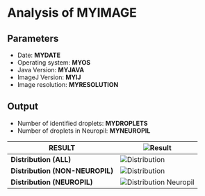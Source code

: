 Analysis of MYIMAGE
===

**Parameters**
--

- Date: **MYDATE**
- Operating system: **MYOS**
- Java Version: **MYJAVA**
- ImageJ Version: **MYIJ**
- Image resolution: **MYRESOLUTION**

**Output**
--

- Number of identified droplets: **MYDROPLETS**
- Number of droplets in Neuropil: **MYNEUROPIL**

|**RESULT**|![Result](MYGIF)|
|-------------------------------------|-----------------------------------|
|**Distribution (ALL)**|![Distribution](DISTJPG)|
|**Distribution (NON-NEUROPIL)**|![Distribution](DISTNNPJPG)|
|**Distribution (NEUROPIL)**|![Distribution Neuropil](DISTNPJPG)|
